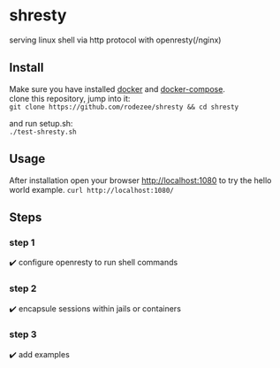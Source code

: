 # shresty

serving linux shell via http protocol with openresty(/nginx) 

## Install
Make sure you have installed [docker](https://docs.docker.com/get-docker/) and [docker-compose](https://docs.docker.com/compose/install/).  
clone this repository, jump into it:  
``
git clone https://github.com/rodezee/shresty && cd shresty
``
  
and run setup.sh:  
``
./test-shresty.sh
``
  
## Usage
After installation open your browser [http://localhost:1080](http://localhost:1080) to try the hello world example.
``
curl http://localhost:1080/
``
  
## Steps

### step 1
:heavy_check_mark: configure openresty to run shell commands

### step 2
:heavy_check_mark: encapsule sessions within jails or containers

### step 3
:heavy_check_mark: add examples

